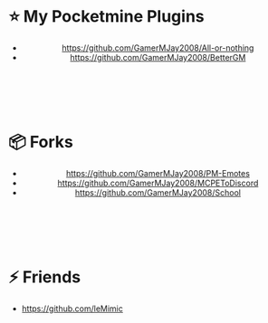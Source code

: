 # :star: My Pocketmine Plugins
<div align="center">
  
- https://github.com/GamerMJay2008/All-or-nothing
- https://github.com/GamerMJay2008/BetterGM
  
</div>
  
<br><br><br><br>
  
# :package: Forks
<div align="center">
  
 - https://github.com/GamerMJay2008/PM-Emotes
 - https://github.com/GamerMJay2008/MCPEToDiscord
 - https://github.com/GamerMJay2008/School
 
</div>
  
<br><br><br><br>
  
# :zap: Friends
<!--START_SECTION:activity-->
- https://github.com/leMimic
<!--END_SECTION:activity-->
